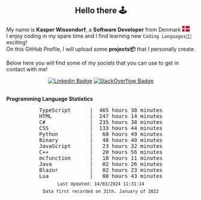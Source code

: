 ## <p align="center">Hello there 🕹️</p>

My name is **Kasper Wissendorf**, a **Software Developer** from Denmark <img src="/icons/denmark85.PNG" width="20"><br/>
I enjoy coding in my spare time and I find learning new `Coding Languages👨‍💻` exciting!<br/>
On this GitHub Profile, I will upload some **projects📦** that I personally create.

Below here you will find some of my *socials* that you can use to get in contact with me! 
<div align="center">
  
[![Linkedin Badge](https://img.shields.io/badge/-LinkedIn-blue?style=flat-square&logo=Linkedin&logoColor=white)](https://www.linkedin.com/in/kasper-wissendorf-7279011b6/)
[![StackOverflow Badge](https://img.shields.io/badge/-Stack%20Overflow-FE7A16?style=flat-square&logo=Stack-Overflow&logoColor=white)](https://stackoverflow.com/users/18100435/kasper-wissendorf)
</div>

<br>
<strong>Programming Language Statistics</strong>
<br>
<div align="center">
<pre>
TypeScript      |  465 hours 38 minutes
HTML            |  247 hours 14 minutes
C#              |  235 hours 38 minutes
CSS             |  133 hours 44 minutes
Python          |   68 hours 49 minutes
Binary          |   48 hours 40 minutes
JavaScript      |   23 hours 32 minutes
C++             |   20 hours 56 minutes
mcfunction      |   18 hours 11 minutes
Java            |   02 hours 26 minutes
Blazor          |   02 hours 23 minutes
Lua             |   00 hours 43 minutes
<sub>Last Updated: 14/03/2024 11:31:14</sub>
<sub>Data first recorded on 31th. January of 2022</sub>
</pre>
</div>

